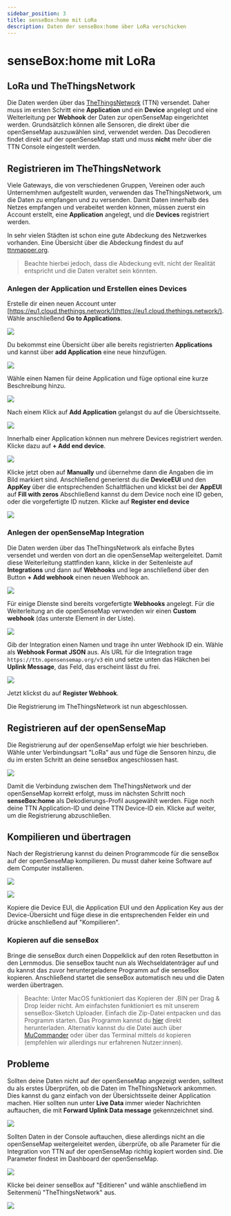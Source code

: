 ```yaml
---
sidebar_position: 3
title: senseBox:home mit LoRa
description: Daten der senseBox:home über LoRa verschicken
---
```


# senseBox:home mit LoRa

## LoRa und TheThingsNetwork

Die Daten werden über das [TheThingsNetwork](https://www.thethingsnetwork.org/) (TTN) versendet. Daher muss im ersten Schritt eine **Application** und ein **Device** angelegt und eine Weiterleitung per **Webhook** der Daten zur openSenseMap eingerichtet werden. Grundsätzlich können alle Sensoren, die direkt über die openSenseMap auszuwählen sind, verwendet werden. Das Decodieren findet direkt auf der openSenseMap statt und muss **nicht** mehr über die TTN Console eingestellt werden.

## Registrieren im TheThingsNetwork

Viele Gateways, die von verschiedenen Gruppen, Vereinen oder auch Unternemhmen aufgestellt wurden, verwenden das TheThingsNetwork, um die Daten zu empfangen und zu versenden. Damit Daten innerhalb des Netzes empfangen und verabeitet werden können, müssen zuerst ein Account erstellt, eine **Application** angelegt, und die **Devices** registriert werden.

In sehr vielen Städten ist schon eine gute Abdeckung des Netzwerkes vorhanden. Eine Übersicht über die Abdeckung findest du auf [ttnmapper.org](https://ttnmapper.org/).
> Beachte hierbei jedoch, dass die Abdeckung evlt. nicht der Realität entspricht und die Daten veraltet sein könnten.

### Anlegen der Application und Erstellen eines Devices

Erstelle dir einen neuen Account unter [https://eu1.cloud.thethings.network/](https://eu1.cloud.thethings.network/). Wähle anschließend **Go to Applications**.

![](../../static/img/sensebox-home-bilder/home-erweiterung-lora/home-lora-00.png)

Du bekommst eine Übersicht über alle bereits registrierten **Applications** und kannst über **add Application** eine neue hinzufügen.

![](../../static/img/sensebox-home-bilder/home-erweiterung-lora/home-lora-01.png)

Wähle einen Namen für deine Application und füge optional eine kurze Beschreibung hinzu.

![](../../static/img/sensebox-home-bilder/home-erweiterung-lora/home-lora-03.png)

Nach einem Klick auf **Add Application** gelangst du auf die Übersichtsseite.

![](../../static/img/sensebox-home-bilder/home-erweiterung-lora/home-lora-04.png)


Innerhalb einer Application können nun mehrere Devices registriert werden. Klicke dazu auf **+ Add end device**.

![](../../static/img/sensebox-home-bilder/home-erweiterung-lora/home-lora-05.png)

Klicke jetzt oben auf **Manually** und übernehme dann die Angaben die im Bild markiert sind. Anschließend generierst du die **DeviceEUI** und den **AppKey** über die entsprechenden Schaltflächen und klickst bei der **AppEUI** auf **Fill with zeros**
Abschließend kannst du dem Device noch eine ID geben, oder die vorgefertigte ID nutzen. Klicke auf **Register end device**

![](../../static/img/sensebox-home-bilder/home-erweiterung-lora/home-lora-06.png)


### Anlegen der openSenseMap Integration

Die Daten werden über das TheThingsNetwork als einfache Bytes versendet und werden von dort an die openSenseMap weitergeleitet. Damit diese Weiterleitung stattfinden kann, klicke in der Seitenleiste auf **Integrations** und dann auf **Webhooks** und lege anschließend über den Button **+ Add webhook** einen neuen Webhook an.

![](../../static/img/sensebox-home-bilder/home-erweiterung-lora/home-lora-07.png)


Für einige Dienste sind bereits vorgefertigte **Webhooks** angelegt. Für die Weiterleitung an die openSenseMap verwenden wir einen **Custom webhook** (das unterste Element in der Liste).

![](../../static/img/sensebox-home-bilder/home-erweiterung-lora/home-lora-08.png)


Gib der Integration einen Namen und trage ihn unter Webhook ID ein. Wähle als **Webhook Format** __JSON__ aus. Als URL für die Integration trage `https://ttn.opensensemap.org/v3` ein und setze unten das Häkchen bei **Uplink Message**, das Feld, das erscheint lässt du frei.

![](../../static/img/sensebox-home-bilder/home-erweiterung-lora/home-lora-09.png)


Jetzt klickst du auf **Register Webhook**.

Die Registrierung im TheThingsNetwork ist nun abgeschlossen.


## Registrieren auf der openSenseMap

Die Registrierung auf der openSenseMap erfolgt wie hier beschrieben. Wähle unter Verbindungsart "LoRa" aus und füge die Sensoren hinzu, die du im ersten Schritt an deine senseBox angeschlossen hast.

![](../../static/img/sensebox-home-bilder/home-erweiterung-lora/home-lora-10.png)


Damit die Verbindung zwischen dem TheThingsNetwork und der openSenseMap korrekt erfolgt, muss im nächsten Schritt noch **senseBox:home** als Dekodierungs-Profil ausgewählt werden. Füge noch deine TTN Application-ID und deine TTN Device-ID ein. Klicke auf weiter, um die Registrierung abzuschließen.

## Kompilieren und übertragen

Nach der Registrierung kannst du deinen Programmcode für die senseBox auf der openSenseMap kompilieren. Du musst daher keine Software auf dem Computer installieren.


![](../../static/img/sensebox-home-bilder/home-erweiterung-lora/home-lora-12.png)

![](../../static/img/sensebox-home-bilder/home-erweiterung-lora/home-lora-13.png)

Kopiere die Device EUI, die Application EUI und den Application Key aus der Device-Übersicht und füge diese in die entsprechenden Felder ein und drücke anschließend auf "Kompilieren".

### Kopieren auf die senseBox

Bringe die senseBox durch einen Doppelklick auf den roten Resetbutton in den Lernmodus. Die senseBox taucht nun als Wechseldatenträger auf und du kannst das zuvor heruntergeladene Programm auf die senseBox kopieren. Anschließend startet die senseBox automatisch neu und die Daten werden übertragen.

>Beachte: Unter MacOS funktioniert das Kopieren der .BIN per Drag & Drop leider nicht. Am einfachsten funktioniert es mit unserem senseBox-Sketch Uploader. Einfach die Zip-Datei entpacken und das Programm starten. Das Programm kannst du [hier](https://sensebox.de/docs/senseBox_Sketch_Uploader_DE.zip) direkt herunterladen. Alternativ kannst du die Datei auch über [MuCommander](https://www.mucommander.com/) oder über das Terminal mittels `dd` kopieren (empfehlen wir allerdings nur erfahrenen Nutzer:innen).

## Probleme

Sollten deine Daten nicht auf der openSenseMap angezeigt werden, solltest du als erstes Überprüfen, ob die Daten im TheThingsNetwork ankommen. Dies kannst du ganz einfach von der Übersichtsseite deiner Application machen. Hier sollten nun unter **Live Data** immer wieder Nachrichten auftauchen, die mit **Forward Uplink Data message** gekennzeichnet sind.


![](../../static/img/sensebox-home-bilder/home-erweiterung-lora/home-lora-14.png)



Sollten Daten in der Console auftauchen, diese allerdings nicht an die openSenseMap weitergeleitet werden, überprüfe, ob alle Parameter für die Integration von TTN auf der openSenseMap richtig kopiert worden sind. Die Parameter findest im Dashboard der openSenseMap.

![](../../static/img/sensebox-home-bilder/home-erweiterung-lora/home-lora-15.png)


Klicke bei deiner senseBox auf "Editieren" und wähle anschließend im Seitenmenü "TheThingsNetwork" aus.

![](../../static/img/sensebox-home-bilder/home-erweiterung-lora/home-lora-16.png)

